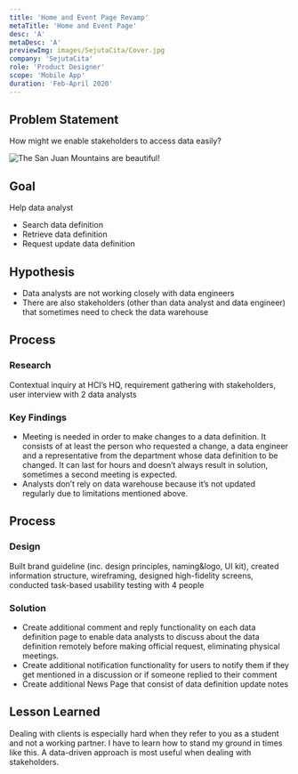 ```yaml
---
title: 'Home and Event Page Revamp'
metaTitle: 'Home and Event Page'
desc: 'A'
metaDesc: 'A'
previewImg: images/SejutaCita/Cover.jpg
company: 'SejutaCita'
role: 'Product Designer'
scope: 'Mobile App'
duration: 'Feb-April 2020'
---
```


## Problem Statement
How might we enable stakeholders to access data easily?

![The San Juan Mountains are beautiful!](/images/000022970032.jpg "San Juan Mountains")


## Goal
Help data analyst
- Search data definition
- Retrieve data definition
- Request update data definition

## Hypothesis
- Data analysts are not working closely with data engineers
- There are also stakeholders (other than data analyst and data engineer) that sometimes need to check the data warehouse

## Process

### Research
Contextual inquiry at HCI’s HQ, requirement gathering with stakeholders, user interview with 2 data analysts

### Key Findings
- Meeting is needed in order to make changes to a data definition. It consists of at least the person who requested a change, a data engineer and a representative from the department whose data definition to be changed. It can last for hours and doesn’t always result in solution, sometimes a second meeting is expected.
- Analysts don’t rely on data warehouse because it’s not updated regularly due to limitations mentioned above.

## Process

### Design
Built brand guideline (inc. design principles, naming&logo, UI kit), created information structure, wireframing, designed high-fidelity screens, conducted task-based usability testing with 4 people

### Solution
- Create additional comment and reply functionality on each data definition page to enable data analysts to discuss about the data definition remotely before making official request, eliminating physical meetings.
- Create additional notification functionality for users to notify them if they get mentioned in a discussion or if someone replied to their comment 
- Create additional News Page that consist of data definition update notes

## Lesson Learned
Dealing with clients is especially hard when they refer to you as a student and not a working partner. I have to learn how to stand my ground in times like this. A data-driven approach is most useful when dealing with stakeholders.